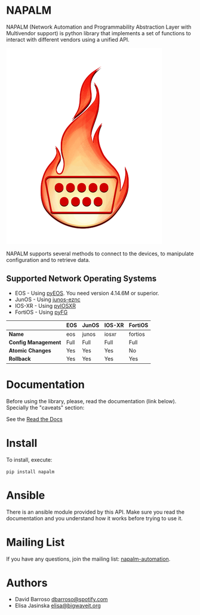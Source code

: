 NAPALM
======
NAPALM (Network Automation and Programmability Abstraction Layer with Multivendor support) is python library that implements a set of functions to interact with different vendors using a unified API.

![NAPALM logo](static/logo.png?raw=true "NAPALM logo")

NAPALM supports several methods to connect to the devices, to manipulate configuration and to retrieve data.

Supported Network Operating Systems
-----------------------------------
 * EOS - Using [pyEOS](https://github.com/spotify/pyeos). You need version 4.14.6M or superior.
 * JunOS - Using [junos-eznc](https://github.com/Juniper/py-junos-eznc)
 * IOS-XR - Using [pyIOSXR](https://github.com/fooelisa/pyiosxr)
 * FortiOS - Using [pyFG](https://github.com/spotify/pyfg)

|   | EOS  | JunOS  | IOS-XR  | FortiOS  |
|---|---|---|---|---|
| **Name** | eos | junos | iosxr | fortios |
| **Config Management** | Full  | Full  | Full  | Full |
| **Atomic Changes** | Yes | Yes | Yes | No |
| **Rollback** | Yes | Yes | Yes | Yes |

Documentation
=============
Before using the library, please, read the documentation (link below). Specially the "caveats" section:

See the [Read the Docs](http://napalm.readthedocs.org)

Install
=======
To install, execute:

``
   pip install napalm
``

Ansible
=======
There is an ansible module provided by this API. Make sure you read the documentation and you understand how it works before trying to use it.

Mailing List
=======
If you have any questions, join the mailing list: [napalm-automation](napalm-automation@googlegroups.com).

Authors
=======
 * David Barroso [dbarroso@spotify.com](dbarroso@spotify.com)
 * Elisa Jasinska [elisa@bigwaveit.org](elisa@bigwaveit.org)

